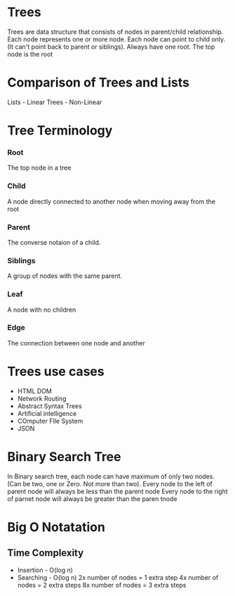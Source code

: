 # Trees
Trees are data structure that consists of nodes in parent/child relationship.
Each node represents one or more node.
Each node can point to child only. (It can't point back to parent or siblings).
Always have one root. The top node is the root

# Comparison of Trees and Lists
Lists - Linear
Trees - Non-Linear

# Tree Terminology
### Root
The top node in a tree
### Child
A node directly connected to another node when moving away from the root
### Parent
The converse notaion of a child.
### Siblings
A group of nodes with the same parent.
### Leaf
A node with no children
### Edge
The connection between one node and another


# Trees use cases
* HTML DOM
* Network Routing
* Abstract Syntax Trees
* Artificial intelligence
* COmputer FIle System
* JSON

# Binary Search Tree
In Binary search tree, each node can have maximum of only two nodes. (Can be two, one or Zero. Not more than two).
Every node to the left of parent node will always be less than the parent node
Every node to the right of parnet node will always be greater than the paren tnode

# Big O Notatation
## Time Complexity
* Insertion - O(log n)
* Searching - O(log n)
2x number of nodes = 1 extra step
4x number of nodes = 2 extra steps
8x number of nodes = 3 extra steps

